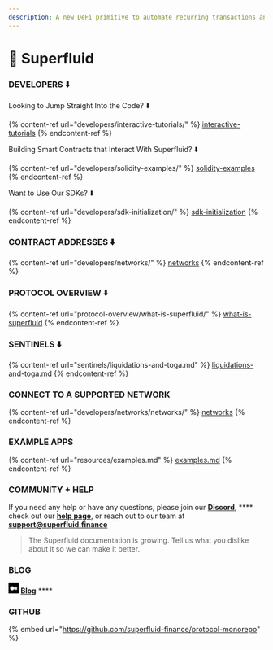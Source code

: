 ```yaml
---
description: A new DeFi primitive to automate recurring transactions and monetize Web3
---
```


# 🌊 Superfluid

### DEVELOPERS ⬇️

Looking to Jump Straight Into the Code? ⬇️

{% content-ref url="developers/interactive-tutorials/" %}
[interactive-tutorials](developers/interactive-tutorials/)
{% endcontent-ref %}

Building Smart Contracts that Interact With Superfluid? ⬇️

{% content-ref url="developers/solidity-examples/" %}
[solidity-examples](developers/solidity-examples/)
{% endcontent-ref %}

Want to Use Our SDKs? ⬇️

{% content-ref url="developers/sdk-initialization/" %}
[sdk-initialization](developers/sdk-initialization/)
{% endcontent-ref %}

### CONTRACT ADDRESSES ⬇️

{% content-ref url="developers/networks/" %}
[networks](developers/networks/)
{% endcontent-ref %}

### PROTOCOL OVERVIEW ⬇️

{% content-ref url="protocol-overview/what-is-superfluid/" %}
[what-is-superfluid](protocol-overview/what-is-superfluid/)
{% endcontent-ref %}

### SENTINELS ⬇️

{% content-ref url="sentinels/liquidations-and-toga.md" %}
[liquidations-and-toga.md](sentinels/liquidations-and-toga.md)
{% endcontent-ref %}

### CONNECT TO A SUPPORTED NETWORK

{% content-ref url="developers/networks/networks/" %}
[networks](developers/networks/networks/)
{% endcontent-ref %}

### EXAMPLE APPS

{% content-ref url="resources/examples.md" %}
[examples.md](resources/examples.md)
{% endcontent-ref %}

### COMMUNITY + HELP

If you need any help or have any questions, please join our [**Discord**](http://discord.superfluid.finance/), **** check out our [**help page**](http://help.superfluid.finance/), or reach out to our team at **support@superfluid.finance**

> The Superfluid documentation is growing. Tell us what you dislike about it so we can make it better.

### **BLOG**

![](<.gitbook/assets/medium (1).png>) [**Blog**](https://medium.com/superfluid-blog)   ****  &#x20;

### **GITHUB**

{% embed url="https://github.com/superfluid-finance/protocol-monorepo" %}

